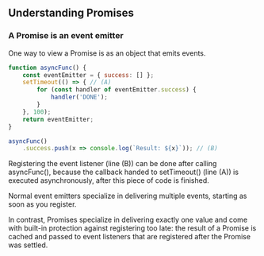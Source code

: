 ## Understanding Promises

### A Promise is an event emitter

One way to view a Promise is as an object that emits events.

```js
function asyncFunc() {
    const eventEmitter = { success: [] };
    setTimeout(() => { // (A)
        for (const handler of eventEmitter.success) {
            handler('DONE');
        }
    }, 100);
    return eventEmitter;
}

asyncFunc()
    .success.push(x => console.log(`Result: ${x}`)); // (B)
```

Registering the event listener (line (B)) can be done after calling asyncFunc(), because the callback handed to setTimeout()
(line (A)) is executed asynchronously, after this piece of code is finished.

Normal event emitters specialize in delivering multiple events, starting as soon as you register.

In contrast, Promises specialize in delivering exactly one value and come with built-in protection against registering too late: the
result of a Promise is cached and passed to event listeners that are registered after the Promise was settled.
